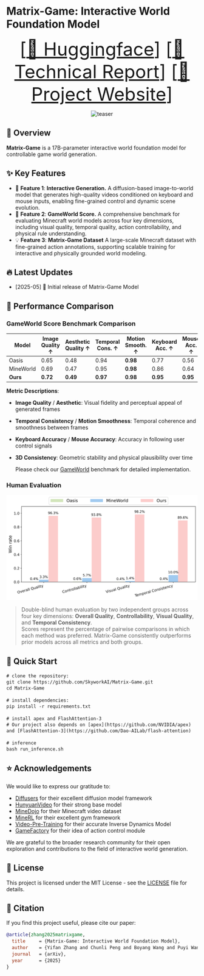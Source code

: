 <!-- markdownlint-disable first-line-h1 -->
<!-- markdownlint-disable html -->
<!-- markdownlint-disable no-duplicate-header -->

# Matrix-Game: Interactive World Foundation Model
<font size=7><div align='center' >  [[🤗 Huggingface](https://huggingface.co/Skywork/Matrix-Game)] [[📖 Technical Report](https://github.com/SkyworkAI/Matrix-Game/blob/main/assets/report.pdf)] [[🚀 Project Website](https://matrix-game-homepage.github.io/)] </div></font>

<div align="center">
  <img src="assets/videos/demo.gif" alt="teaser" />
</div>

## 📝 Overview
**Matrix-Game** is a 17B-parameter interactive world foundation model for controllable game world generation.

## ✨ Key Features

- 🎯 **Feature 1**: **Interactive Generation.**  A diffusion-based image-to-world model that generates high-quality videos conditioned on keyboard and mouse inputs, enabling fine-grained control and dynamic scene evolution.
- 🚀 **Feature 2**: **GameWorld Score.** A comprehensive benchmark for evaluating Minecraft world models across four key dimensions, including visual quality, temporal quality, action controllability, and physical rule understanding. 
- 💡 **Feature 3**: **Matrix-Game Dataset** A large-scale Minecraft dataset with fine-grained action annotations, supporting scalable training for interactive and physically grounded world modeling.

## 🔥 Latest Updates

* [2025-05] 🎉 Initial release of Matrix-Game Model

## 🚀 Performance Comparison
### GameWorld Score Benchmark Comparison

| Model     | Image Quality ↑ | Aesthetic Quality ↑ | Temporal Cons. ↑ | Motion Smooth. ↑ | Keyboard Acc. ↑ | Mouse Acc. ↑ | 3D Cons. ↑ |
|-----------|------------------|-------------|-------------------|-------------------|------------------|---------------|-------------|
| Oasis     | 0.65             | 0.48        | 0.94              | **0.98**          | 0.77             | 0.56          | 0.56        |
| MineWorld | 0.69             | 0.47        | 0.95              | **0.98**          | 0.86             | 0.64          | 0.51        |
| **Ours**  | **0.72**         | **0.49**    | **0.97**          | **0.98**          | **0.95**         | **0.95**      | **0.76**    |

**Metric Descriptions**:

- **Image Quality** / **Aesthetic**: Visual fidelity and perceptual appeal of generated frames  
- **Temporal Consistency** / **Motion Smoothness**: Temporal coherence and smoothness between frames  
- **Keyboard Accuracy** / **Mouse Accuracy**: Accuracy in following user control signals  
- **3D Consistency**: Geometric stability and physical plausibility over time

  Please check our [GameWorld](https://github.com/SkyworkAI/Matrix-Game/tree/main/GameWorldScore) benchmark for detailed implementation.

### Human Evaluation

![Human Win Rate](assets/imgs/human_win_rate.png)

> Double-blind human evaluation by two independent groups across four key dimensions: **Overall Quality**, **Controllability**, **Visual Quality**, and **Temporal Consistency**.  
> Scores represent the percentage of pairwise comparisons in which each method was preferred. Matrix-Game consistently outperforms prior models across all metrics and both groups.


## 🚀 Quick Start

```
# clone the repository:
git clone https://github.com/SkyworkAI/Matrix-Game.git
cd Matrix-Game

# install dependencies:
pip install -r requirements.txt

# install apex and FlashAttention-3
# Our project also depends on [apex](https://github.com/NVIDIA/apex) and [FlashAttention-3](https://github.com/Dao-AILab/flash-attention)

# inference
bash run_inference.sh
```

## ⭐ Acknowledgements

We would like to express our gratitude to:

- [Diffusers](https://github.com/huggingface/diffusers) for their excellent diffusion model framework
- [HunyuanVideo](https://github.com/Tencent/HunyuanVideo) for their strong base model
- [MineDojo](https://minedojo.org/knowledge_base) for their Minecraft video dataset
- [MineRL](https://github.com/minerllabs/minerl) for their excellent gym framework
- [Video-Pre-Training](https://github.com/openai/Video-Pre-Training) for their accurate Inverse Dynamics Model
- [GameFactory](https://github.com/KwaiVGI/GameFactory) for their idea of action control module 

We are grateful to the broader research community for their open exploration and contributions to the field of interactive world generation.

## 📄 License

This project is licensed under the MIT License - see the [LICENSE](LICENSE) file for details.

## 📎 Citation
If you find this project useful, please cite our paper:
```bibtex
@article{zhang2025matrixgame,
  title     = {Matrix-Game: Interactive World Foundation Model},
  author    = {Yifan Zhang and Chunli Peng and Boyang Wang and Puyi Wang and Qingcheng Zhu and Zedong Gao and Eric Li and Yang Liu and Yahui Zhou},
  journal   = {arXiv},
  year      = {2025}
}
```
